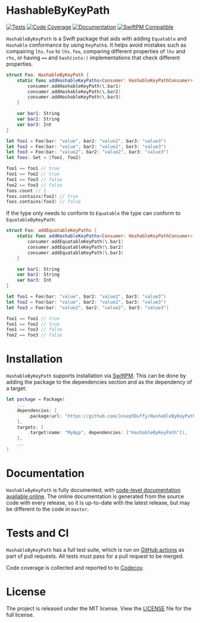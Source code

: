 # HashableByKeyPath

[![Tests](https://github.com/JosephDuffy/HashableByKeyPath/workflows/Tests/badge.svg)](https://github.com/JosephDuffy/HashableByKeyPath/actions?query=workflow%3ATests)
[![Code Coverage](https://codecov.io/gh/JosephDuffy/HashableByKeyPath/branch/master/graph/badge.svg)](https://codecov.io/gh/JosephDuffy/HashableByKeyPath)
[![Documentation](https://josephduffy.github.io/HashableByKeyPath/badge.svg)](https://josephduffy.github.io/HashableByKeyPath/)
[![SwiftPM Compatible](https://img.shields.io/badge/SwiftPM-compatible-4BC51D.svg?style=flat)](https://github.com/apple/swift-package-manager)

`HashableByKeyPath` is a Swift package that aids with adding `Equatable` and `Hashable` conformance by using `KeyPath`s. It helps avoid mistakes such as compairing `lhs.foo` to `lhs.foo`, comparing different properties of `lhs` and `rhs`, or having `==` and `hash(into:)` implementations that check different properties.

```swift
struct Foo: HashableByKeyPath {
    static func addHashableKeyPaths<Consumer: HashableKeyPathConsumer>(to consumer: inout Consumer) where Consumer.Root == Self {
        consumer.addHashableKeyPath(\.bar1)
        consumer.addHashableKeyPath(\.bar2)
        consumer.addHashableKeyPath(\.bar3)
    }

    var bar1: String
    var bar2: String
    var bar3: Int
}

let foo1 = Foo(bar: "value", bar2: "value2", bar3: "value3")
let foo2 = Foo(bar: "value", bar2: "value2", bar3: "value3")
let foo3 = Foo(bar: "value2", bar2: "value2", bar3: "value3")
let foos: Set = [foo1, foo2]

foo1 == foo1 // true
foo1 == foo2 // true
foo1 == foo3 // false
foo2 == foo3 // false
foos.count // 1
foos.contains(foo2) // true
foos.contains(foo3) // false
```

If the type only needs to conform to `Equatable` the type can conform to `EquatableByKeyPath`:

```swift
struct Foo: addEquatableKeyPaths {
    static func addHashableKeyPaths<Consumer: HashableKeyPathConsumer>(to consumer: inout Consumer) where Consumer.Root == Self {
        consumer.addEquatableKeyPath(\.bar1)
        consumer.addEquatableKeyPath(\.bar2)
        consumer.addEquatableKeyPath(\.bar3)
    }

    var bar1: String
    var bar2: String
    var bar3: Int
}

let foo1 = Foo(bar: "value", bar2: "value2", bar3: "value3")
let foo2 = Foo(bar: "value", bar2: "value2", bar3: "value3")
let foo3 = Foo(bar: "value2", bar2: "value2", bar3: "value3")

foo1 == foo1 // true
foo1 == foo2 // true
foo1 == foo3 // false
foo2 == foo3 // false
```

# Installation

`HashableByKeyPath` supports installation via [SwiftPM](https://github.com/apple/swift-package-manager). This can be done by adding the package to the dependencies section and as the dependency of a target:

```swift
let package = Package(
    ...
    dependencies: [
        .package(url: "https://github.com/JosephDuffy/HashableByKeyPath.git", from: "1.0.0"),
    ],
    targets: [
        .target(name: "MyApp", dependencies: ["HashableByKeyPath"]),
    ],
    ...
)
```

# Documentation

`HashableByKeyPath` is fully documented, with [code-level documentation available online](https://josephduffy.github.io/HashableByKeyPath/). The online documentation is generated from the source code with every release, so it is up-to-date with the latest release, but may be different to the code in `master`.

# Tests and CI

`HashableByKeyPath` has a full test suite, which is run on [GitHub actions](https://github.com/JosephDuffy/HashableByKeyPath/actions?query=workflow%3ATests) as part of pull requests. All tests must pass for a pull request to be merged.

Code coverage is collected and reported to to [Codecov](https://codecov.io/gh/JosephDuffy/HashableByKeyPath).

# License

The project is released under the MIT license. View the [LICENSE](./LICENSE) file for the full license.
